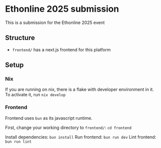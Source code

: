 # Ethonline 2025 submission

This is a submission for the Ethonline 2025 event

## Structure
- `frontend/` has a next.js frontend for this platform

## Setup
### Nix

If you are running on nix, there is a flake with developer environment in it.
To activate it, run `nix develop`

### Frontend

Frontend uses `bun` as its javascript runtime.

First, change your working directory to `frontend/`: `cd frontend`

Install dependencies: `bun install`
Run frontend: `bun run dev`
Lint frontend: `bun run lint`
